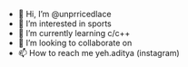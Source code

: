 - 👋 Hi, I’m @unprricedlace
- 👀 I’m interested in sports
- 🌱 I’m currently learning c/c++
- 💞️ I’m looking to collaborate on
- 📫 How to reach me yeh.aditya (instagram)

<!---
unprricedlace/unprricedlace is a ✨ special ✨ repository because its `README.md` (this file) appears on your GitHub profile.
You can click the Preview link to take a look at your changes.
--->
